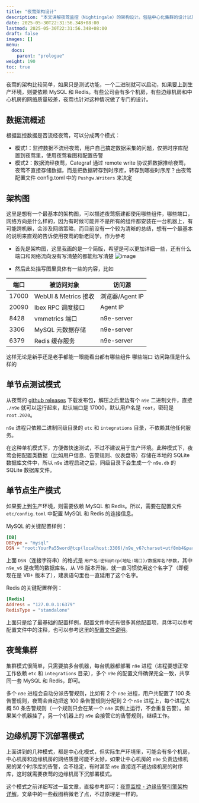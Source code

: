```yaml
---
title: "夜莺架构设计"
description: "本文讲解夜莺监控（Nightingale）的架构设计。包括中心化集群的设计以及边缘机房下沉部署模式。"
date: 2025-05-30T22:31:56.348+08:00
lastmod: 2025-05-30T22:31:56.348+08:00
draft: false
images: []
menu:
  docs:
    parent: "prologue"
weight: 190
toc: true
---
```


夜莺的架构比较简单，如果只是测试功能，一个二进制就可以启动，如果要上到生产环境，则要依赖 MySQL 和 Redis。有些公司会有多个机房，有些边缘机房和中心机房的网络质量较差，夜莺也针对这种情况做了专门的设计。

## 数据流概述

根据监控数据是否流经夜莺，可以分成两个模式：

- 模式1：监控数据不流经夜莺，用户自己搞定数据采集的问题，仅把时序库配置到夜莺里，使用夜莺看图和配置告警
- 模式2：数据流经夜莺，Categraf 通过 remote write 协议把数据推给夜莺，夜莺不直接存储数据，而是把数据转存到时序库，转存到哪些时序库？由夜莺配置文件 config.toml 中的 `Pushgw.Writers` 来决定

## 架构图
这里是想有一个最基本的架构图，可以描述夜莺搭建都使用哪些组件，哪些端口，网络方向是什么样的，因为有时候可能并不是所有的组件都安装在一台机器上，有可能跨机器，会涉及网络策略，而目前没有一个较为清晰的总结，想有一个最基本的说明来直观的告诉使用夜莺的新老同学，作为参考

- 首先是架构图，这里我画的是一个简版，希望是可以更加详细一些，还有什么端口和网络流向没有写清楚的都能标写清楚
  ![image](https://github.com/user-attachments/assets/3d6719eb-db59-46b3-8be2-b4191ce65d57)

- 然后此处描写图里具体有一些的内容，比如

| 端口        | 被访问对象         | 访问源          |
| --------- | ------------------   | ------------    | 
| 17000     | WebUI & Metrics 接收 | 浏览器/Agent IP | 
| 20090     | Ibex RPC 调度接口    | Agent IP        | 
| 8428      | vmmetrics 端口       | n9e-server      | 
| 3306      | MySQL 元数据存储     | n9e-server      | 
| 6379      | Redis 缓存服务       | n9e-server      | 

这样无论是新手还是老手都能一眼能看出都有哪些组件 哪些端口 访问路径是什么样的

## 单节点测试模式

从夜莺的 [github releases](https://github.com/ccfos/nightingale/releases) 下载发布包，解压之后里边有个 `n9e` 二进制文件，直接 `./n9e` 就可以运行起来，默认端口是 17000，默认用户名是 `root`，密码是 `root.2020`。

`n9e` 进程只依赖二进制同级目录的 `etc` 和 `integrations` 目录，不依赖其他任何服务。

在这种单机模式下，方便做快速测试，不过不建议用于生产环境。此种模式下，夜莺会把配置类数据（比如用户信息、告警规则、仪表盘等）存储在本地的 SQLite 数据库文件中，所以 `n9e` 进程启动之后，同级目录下会生成一个 `n9e.db` 的 SQLite 数据库文件。

## 单节点生产模式

如果要上到生产环境，则需要依赖 MySQL 和 Redis。所以，需要在配置文件 `etc/config.toml` 中配置 MySQL 和 Redis 的连接信息。

MySQL 的关键配置样例：

```toml
[DB]
DBType = "mysql"
DSN = "root:YourPa55word@tcp(localhost:3306)/n9e_v6?charset=utf8mb4&parseTime=True&loc=Local"
```

上面 `DSN`（连接字符串）的格式是 `用户名:密码@tcp(地址:端口)/数据库名?参数`，其中 `n9e_v6` 是夜莺的数据库名，从 V6 版本开始，就一直习惯使用这个名字了（即便现在是 V8+ 版本了），建表语句里也一直延用了这个名字。

Redis 的关键配置样例：

```toml
[Redis]
Address = "127.0.0.1:6379"
RedisType = "standalone"
```

上面只是给了最基础的配置样例，配置文件中还有很多其他配置项，具体可以参考配置文件中的注释，也可以参考这里的[配置文件说明](/zh/docs/install/configuration/)。

## 夜莺集群

集群模式很简单，只需要搞多台机器，每台机器都部署 `n9e` 进程（进程要想正常工作依赖 `etc` 和 `integrations` 目录），多个 `n9e` 的配置文件确保完全一致，共享同一套 MySQL 和 Redis，即可。

多个 `n9e` 进程会自动分派告警规则，比如有 2 个 `n9e` 进程，用户共配置了 100 条告警规则，夜莺会自动把这 100 条告警规则分配到 2 个 `n9e` 进程上，每个进程大概 50 条告警规则（一个规则只会在某一个 `n9e` 实例上运行，不会重复告警）。如果某个机器挂了，另一个机器上的 `n9e` 会接管它的告警规则，继续工作。

## 边缘机房下沉部署模式

上面讲到的几种模式，都是中心化模式，但实际生产环境里，可能会有多个机房，中心机房和边缘机房的网络质量可能不太好，如果让中心机房的 `n9e` 负责边缘机房的某个时序库的告警，会不稳定，有时甚至 `n9e` 直接连不通边缘机房的时序库，这时就需要夜莺的边缘机房下沉部署模式。

这个模式之前详细写过一篇文章，直接参考即可：[夜莺监控 - 边缘告警引擎架构详解](https://mp.weixin.qq.com/s/0zmABASg2jwYExo-zAyCTA)，文章中的一些截图稍微老了点，不过原理是一样的。
